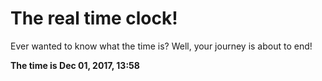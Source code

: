 # The real time clock!

Ever wanted to know what the time is? Well, your journey is about to end!

**The time is Dec 01, 2017, 13:58**
